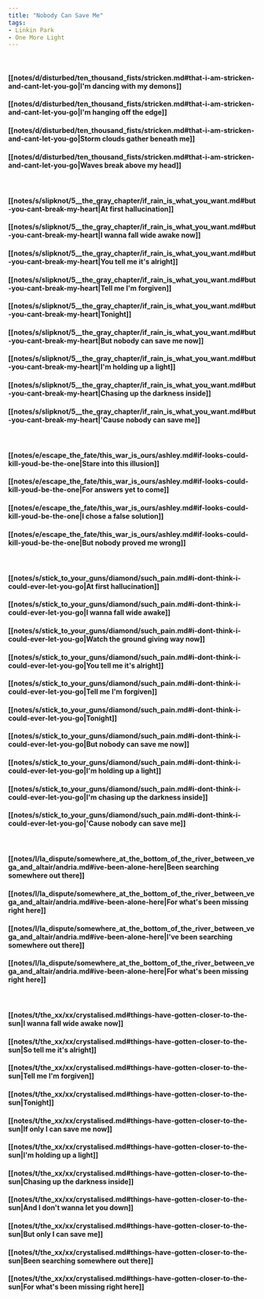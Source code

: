 ```yaml
---
title: "Nobody Can Save Me"
tags:
- Linkin Park
- One More Light
---
```

&nbsp;
#### [[notes/d/disturbed/ten_thousand_fists/stricken.md#that-i-am-stricken-and-cant-let-you-go|I'm dancing with my demons]]
#### [[notes/d/disturbed/ten_thousand_fists/stricken.md#that-i-am-stricken-and-cant-let-you-go|I'm hanging off the edge]]
#### [[notes/d/disturbed/ten_thousand_fists/stricken.md#that-i-am-stricken-and-cant-let-you-go|Storm clouds gather beneath me]]
#### [[notes/d/disturbed/ten_thousand_fists/stricken.md#that-i-am-stricken-and-cant-let-you-go|Waves break above my head]]
&nbsp;
#### [[notes/s/slipknot/5__the_gray_chapter/if_rain_is_what_you_want.md#but-you-cant-break-my-heart|At first hallucination]]
#### [[notes/s/slipknot/5__the_gray_chapter/if_rain_is_what_you_want.md#but-you-cant-break-my-heart|I wanna fall wide awake now]]
#### [[notes/s/slipknot/5__the_gray_chapter/if_rain_is_what_you_want.md#but-you-cant-break-my-heart|You tell me it's alright]]
#### [[notes/s/slipknot/5__the_gray_chapter/if_rain_is_what_you_want.md#but-you-cant-break-my-heart|Tell me I'm forgiven]]
#### [[notes/s/slipknot/5__the_gray_chapter/if_rain_is_what_you_want.md#but-you-cant-break-my-heart|Tonight]]
#### [[notes/s/slipknot/5__the_gray_chapter/if_rain_is_what_you_want.md#but-you-cant-break-my-heart|But nobody can save me now]]
#### [[notes/s/slipknot/5__the_gray_chapter/if_rain_is_what_you_want.md#but-you-cant-break-my-heart|I'm holding up a light]]
#### [[notes/s/slipknot/5__the_gray_chapter/if_rain_is_what_you_want.md#but-you-cant-break-my-heart|Chasing up the darkness inside]]
#### [[notes/s/slipknot/5__the_gray_chapter/if_rain_is_what_you_want.md#but-you-cant-break-my-heart|'Cause nobody can save me]]
&nbsp;
#### [[notes/e/escape_the_fate/this_war_is_ours/ashley.md#if-looks-could-kill-youd-be-the-one|Stare into this illusion]]
#### [[notes/e/escape_the_fate/this_war_is_ours/ashley.md#if-looks-could-kill-youd-be-the-one|For answers yet to come]]
#### [[notes/e/escape_the_fate/this_war_is_ours/ashley.md#if-looks-could-kill-youd-be-the-one|I chose a false solution]]
#### [[notes/e/escape_the_fate/this_war_is_ours/ashley.md#if-looks-could-kill-youd-be-the-one|But nobody proved me wrong]]
&nbsp;
#### [[notes/s/stick_to_your_guns/diamond/such_pain.md#i-dont-think-i-could-ever-let-you-go|At first hallucination]]
#### [[notes/s/stick_to_your_guns/diamond/such_pain.md#i-dont-think-i-could-ever-let-you-go|I wanna fall wide awake]]
#### [[notes/s/stick_to_your_guns/diamond/such_pain.md#i-dont-think-i-could-ever-let-you-go|Watch the ground giving way now]]
#### [[notes/s/stick_to_your_guns/diamond/such_pain.md#i-dont-think-i-could-ever-let-you-go|You tell me it's alright]]
#### [[notes/s/stick_to_your_guns/diamond/such_pain.md#i-dont-think-i-could-ever-let-you-go|Tell me I'm forgiven]]
#### [[notes/s/stick_to_your_guns/diamond/such_pain.md#i-dont-think-i-could-ever-let-you-go|Tonight]]
#### [[notes/s/stick_to_your_guns/diamond/such_pain.md#i-dont-think-i-could-ever-let-you-go|But nobody can save me now]]
#### [[notes/s/stick_to_your_guns/diamond/such_pain.md#i-dont-think-i-could-ever-let-you-go|I'm holding up a light]]
#### [[notes/s/stick_to_your_guns/diamond/such_pain.md#i-dont-think-i-could-ever-let-you-go|I'm chasing up the darkness inside]]
#### [[notes/s/stick_to_your_guns/diamond/such_pain.md#i-dont-think-i-could-ever-let-you-go|'Cause nobody can save me]]
&nbsp;
#### [[notes/l/la_dispute/somewhere_at_the_bottom_of_the_river_between_vega_and_altair/andria.md#ive-been-alone-here|Been searching somewhere out there]]
#### [[notes/l/la_dispute/somewhere_at_the_bottom_of_the_river_between_vega_and_altair/andria.md#ive-been-alone-here|For what's been missing right here]]
#### [[notes/l/la_dispute/somewhere_at_the_bottom_of_the_river_between_vega_and_altair/andria.md#ive-been-alone-here|I've been searching somewhere out there]]
#### [[notes/l/la_dispute/somewhere_at_the_bottom_of_the_river_between_vega_and_altair/andria.md#ive-been-alone-here|For what's been missing right here]]
&nbsp;
#### [[notes/t/the_xx/xx/crystalised.md#things-have-gotten-closer-to-the-sun|I wanna fall wide awake now]]
#### [[notes/t/the_xx/xx/crystalised.md#things-have-gotten-closer-to-the-sun|So tell me it's alright]]
#### [[notes/t/the_xx/xx/crystalised.md#things-have-gotten-closer-to-the-sun|Tell me I'm forgiven]]
#### [[notes/t/the_xx/xx/crystalised.md#things-have-gotten-closer-to-the-sun|Tonight]]
#### [[notes/t/the_xx/xx/crystalised.md#things-have-gotten-closer-to-the-sun|If only I can save me now]]
#### [[notes/t/the_xx/xx/crystalised.md#things-have-gotten-closer-to-the-sun|I'm holding up a light]]
#### [[notes/t/the_xx/xx/crystalised.md#things-have-gotten-closer-to-the-sun|Chasing up the darkness inside]]
#### [[notes/t/the_xx/xx/crystalised.md#things-have-gotten-closer-to-the-sun|And I don't wanna let you down]]
#### [[notes/t/the_xx/xx/crystalised.md#things-have-gotten-closer-to-the-sun|But only I can save me]]
#### [[notes/t/the_xx/xx/crystalised.md#things-have-gotten-closer-to-the-sun|Been searching somewhere out there]]
#### [[notes/t/the_xx/xx/crystalised.md#things-have-gotten-closer-to-the-sun|For what's been missing right here]]
